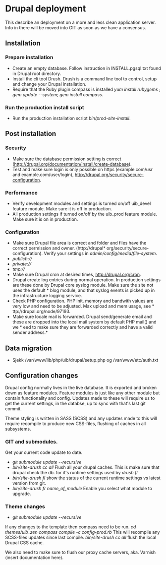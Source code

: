# Drupal deployment
This describe an deployment on a more and less clean application server. Info in there will be moved into GIT as soon as we have a consensus.

## Installation
### Prepare installation
* Create an empty database. Follow instruction in INSTALL.pgsql.txt found in Drupal root directory.
* Install the cli tool Drush. Drush is a command line tool to control, setup and change your Drupal installation.
* Require that the Ruby plugin compass is installed *yum install rubygems*  ; *gem update --system*; *gem install compass*.

### Run the production install script
* Run the production installation script *bin/prod-site-install*.

## Post installation
### Security
* Make sure the database permission setting is correct (http://drupal.org/documentation/install/create-database).
* Test and make sure login is only possible on https (example.com/usr and example.com/user/login), http://drupal.org/security/secure-configuration.

### Performance
* Verify development modules and settings is turned on/off uib_devel feature module. Make sure it is off in production.
* All production settings if turned on/off by the uib_prod feature module. Make sure it is on in production.

### Configuration
* Make sure Drupal file area is correct and folder and files have the correct permission and owner. (http://drupal* org/security/secure-configuration). Verify your settings in *admin/config/media/file-system*.
* *publich://*
* *private://*
* *tmp://*
* Make sure Drupal cron at desired times, http://drupal.org/cron.
* Drupal create log entries during normal operation. In production settings are these done by Drupal core syslog module. Make sure the site not uses the default * blog module, and that syslog events is picked up in the infrastructure logging service.
* Check PHP configuration. PHP init. memory and bandwith values are very low and need to be adjusted. Max upload and mem usage, see * ttp://drupal.org/node/97193.
* Make sure locale mail is forwarded. Drupal send/generate email and these are dropped into the local mail system by default PHP mail() and we * eed to make sure they are forwarded correctly and have a valid sender address.*

## Data migration
* Sjekk /var/www/lib/php/uib/drupal/setup.php og /var/www/etc/auth.txt

## Configuration changes
Drupal config normally lives in the live database. It is exported and broken down as feature modules. Feature modules is just like any other module but contain functionality and config. Updates made to these will require us to get the current settings, in the databse, up to sync with that's last git commit.

Theme styling is written in SASS (SCSS) and any updates made to this will require recompile to produce new CSS-files, flushing of caches in all subsystems.

### GIT and submodules.
Get your current code update to date.

* *git submodule update --recursive*
* *bin/site-drush cc all* Flush all your drupal caches. This is make sure that drupal check the db. for it's runtime settings used by *drush fl*
* *bin/site-drush fl* show the status of the current runtime settings vs latest version from git.
* *bin/site-drush fr name_of_module* Enable you select what module to upgrade.

### Theme changes
* *git submodule update --recursive*

If any changes to the template then compass need to be run.
*cd themes/uib_zen*
*compass compile -c config-prod.rb* This will recompile any SCSS-files updates since last compile.
*bin/site-drush cc all* flush the local Drupal CSS cache.

We also need to make sure to flush our proxy cache servers, aka. Varnish (insert documentation here).
